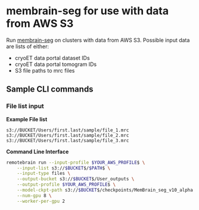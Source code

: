 # membrain-seg for use with data from AWS S3

Run [membrain-seg](https://github.com/teamtomo/membrain-seg) on clusters with data from AWS S3. Possible input data are lists of either:

* cryoET data portal dataset IDs
* cryoET data portal tomogram IDs
* S3 file paths to mrc files

## Sample CLI commands


### File list input

**Example File list**
```
s3://BUCKET/Users/first.last/sample/file_1.mrc
s3://BUCKET/Users/first.last/sample/file_2.mrc
s3://BUCKET/Users/first.last/sample/file_3.mrc
```

**Command Line Interface**

```bash
remotebrain run --input-profile $YOUR_AWS_PROFILE$ \
    --input-list s3://$BUCKET$/$PATH$ \
    --input-type files \
    --output-bucket s3://$BUCKET$/User_outputs \
    --output-profile $YOUR_AWS_PROFILE$ \
    --model-ckpt-path s3://$BUCKET$/checkpoints/MemBrain_seg_v10_alpha.ckpt \
    --num-gpu 8 \
    --worker-per-gpu 2
```
